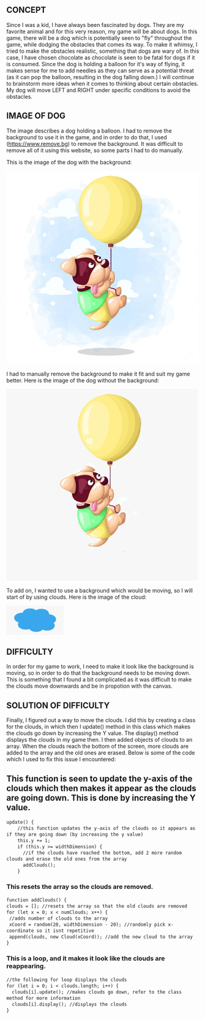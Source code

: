 ## CONCEPT

Since I was a kid, I have always been fascinated by dogs. They are my favorite animal and for this very reason, my game will be about dogs. In this game, there will be a dog which is potentially seen to "fly" throughout the game, while dodging the obstacles that comes its way. To make it whimsy, I tried to make the obstacles realistic, something that dogs are wary of. In this case, I have chosen chocolate as chocolate is seen to be fatal for dogs if it is consumed. Since the dog is holding a balloon for it's way of flying, it makes sense for me to add needles as they can serve as a potential threat (as it can pop the balloon, resulting in the dog falling down.) I will continue to brainstorm more ideas when it comes to thinking about certain obstacles. My dog will move LEFT and RIGHT under specific conditions to avoid the obstacles. 

## IMAGE OF DOG

The image describes a dog holding a balloon. I had to remove the background to use it in the game, and in order to do that, I used (https://www.remove.bg) to remove the background. It was difficult to remove all of it using this website, so some parts I had to do manually. 

This is the image of the dog with the background:

![](flyingdogbg.jpeg)

I had to manually remove the background to make it fit and suit my game better. Here is the image of the dog without the background:

![](dog.jpeg)

To add on, I wanted to use a background which would be moving, so I will start of by using clouds. Here is the image of the cloud:

![](cloud.jpeg)

## DIFFICULTY

In order for my game to work, I need to make it look like the background is moving, so in order to do that the background needs to be moving down. This is something that I found a bit complicated as it was difficult to make the clouds move downwards and be in propotion with the canvas. 

## SOLUTION OF DIFFICULTY

Finally, I figured out a way to move the clouds. I did this by creating a class for the clouds, in which then I update() method in this class which makes the clouds go down by increasing the Y value. The display() method displays the clouds in my game then. I then added objects of clouds to an array. When the clouds reach the bottom of the screen, more clouds are added to the array and the old ones are erased. Below is some of the code which I used to fix this issue I encountered:


## This function is seen to update the y-axis of the clouds which then makes it appear as the clouds are going down. This is done by increasing the Y value. 

```
update() {
    //this function updates the y-axis of the clouds so it appears as if they are going down (by increasing the y value)
    this.y += 1;
    if (this.y >= widthDimension) {
      //if the clouds have reached the bottom, add 2 more random clouds and erase the old ones from the array
      addClouds();
    }
   ```
   ### This resets the array so the clouds are removed. 
   
   ```
function addClouds() {
  clouds = []; //resets the array so that the old clouds are removed
  for (let x = 0; x < numClouds; x++) {
    //adds number of clouds to the array
    xCoord = random(20, widthDimension - 20); //randomly pick x-coordinate so it isnt repetitive
    append(clouds, new Cloud(xCoord)); //add the new cloud to the array
  }
  ```
### This is a loop, and it makes it look like the clouds are reappearing. 

  ```
  //the following for loop displays the clouds
  for (let i = 0; i < clouds.length; i++) {
    clouds[i].update(); //makes clouds go down, refer to the class method for more information
    clouds[i].display(); //displays the clouds
  }
```
